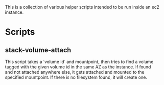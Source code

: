 This is a collection of various helper scripts intended to be run
inside an ec2 instance.

# Scripts
## stack-volume-attach
This script takes a 'volume id' and mountpoint, then tries to find a
volume tagged with the given volume id in the same AZ as the instance.
If found and not attached anywhere else, it gets attached and mounted
to the specified mountpoint.
If there is no filesystem found, it will create one.
